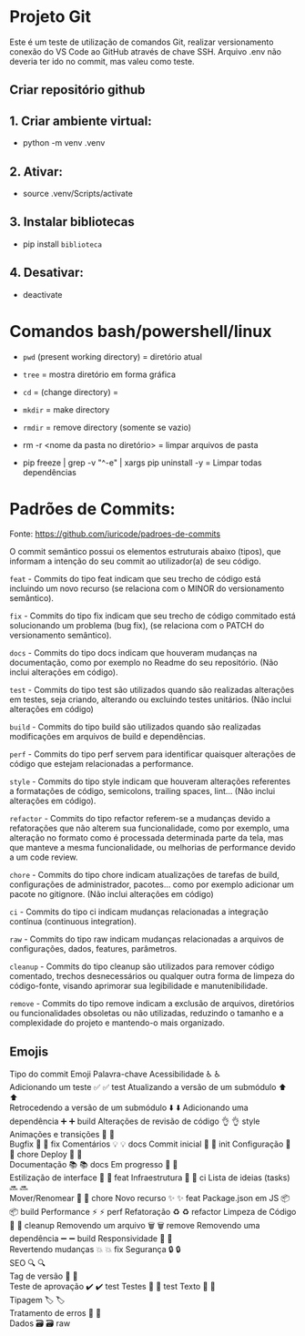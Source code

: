 # Projeto Git
Este é um teste de utilização de comandos Git, realizar versionamento conexão do VS Code ao GitHub através de chave SSH.
Arquivo .env não deveria ter ido no commit, mas valeu como teste.

## Criar repositório github


## 1. Criar ambiente virtual:
- python -m venv .venv

## 2. Ativar:
- source .venv/Scripts/activate

## 3. Instalar bibliotecas
- pip install `biblioteca`

## 4. Desativar:
- deactivate


# Comandos bash/powershell/linux
- `pwd` (present working directory) = diretório atual
- `tree` = mostra diretório em forma gráfica
- `cd` = (change directory) = 

- `mkdir` = make directory
- `rmdir` = remove directory (somente se vazio)

- rm -r <nome da pasta no diretório> = limpar arquivos de pasta

- pip freeze | grep -v "^-e" | xargs pip uninstall -y = Limpar todas dependências

# Padrões de Commits: 
Fonte: https://github.com/iuricode/padroes-de-commits

O commit semântico possui os elementos estruturais abaixo (tipos), que informam a intenção do seu commit ao utilizador(a) de seu código.

`feat` - Commits do tipo feat indicam que seu trecho de código está incluindo um novo recurso (se relaciona com o MINOR do versionamento semântico).

`fix` - Commits do tipo fix indicam que seu trecho de código commitado está solucionando um problema (bug fix), (se relaciona com o PATCH do versionamento semântico).

`docs` - Commits do tipo docs indicam que houveram mudanças na documentação, como por exemplo no Readme do seu repositório. (Não inclui alterações em código).

`test` - Commits do tipo test são utilizados quando são realizadas alterações em testes, seja criando, alterando ou excluindo testes unitários. (Não inclui alterações em código)

`build` - Commits do tipo build são utilizados quando são realizadas modificações em arquivos de build e dependências.

`perf` - Commits do tipo perf servem para identificar quaisquer alterações de código que estejam relacionadas a performance.

`style` - Commits do tipo style indicam que houveram alterações referentes a formatações de código, semicolons, trailing spaces, lint... (Não inclui alterações em código).

`refactor` - Commits do tipo refactor referem-se a mudanças devido a refatorações que não alterem sua funcionalidade, como por exemplo, uma alteração no formato como é processada determinada parte da tela, mas que manteve a mesma funcionalidade, ou melhorias de performance devido a um code review.

`chore` - Commits do tipo chore indicam atualizações de tarefas de build, configurações de administrador, pacotes... como por exemplo adicionar um pacote no gitignore. (Não inclui alterações em código)

`ci` - Commits do tipo ci indicam mudanças relacionadas a integração contínua (continuous integration).

`raw` - Commits do tipo raw indicam mudanças relacionadas a arquivos de configurações, dados, features, parâmetros.

`cleanup` - Commits do tipo cleanup são utilizados para remover código comentado, trechos desnecessários ou qualquer outra forma de limpeza do código-fonte, visando aprimorar sua legibilidade e manutenibilidade.

`remove` - Commits do tipo remove indicam a exclusão de arquivos, diretórios ou funcionalidades obsoletas ou não utilizadas, reduzindo o tamanho e a complexidade do projeto e mantendo-o mais organizado.

## Emojis
Tipo do commit	Emoji	Palavra-chave
Acessibilidade	♿ :wheelchair:	
Adicionando um teste	✅ :white_check_mark:	test
Atualizando a versão de um submódulo	⬆️ :arrow_up:	
Retrocedendo a versão de um submódulo	⬇️ :arrow_down:	
Adicionando uma dependência	➕ :heavy_plus_sign:	build
Alterações de revisão de código	👌 :ok_hand:	style
Animações e transições	💫 :dizzy:	
Bugfix	🐛 :bug:	fix
Comentários	💡 :bulb:	docs
Commit inicial	🎉 :tada:	init
Configuração	🔧 :wrench:	chore
Deploy	🚀 :rocket:	
Documentação	📚 :books:	docs
Em progresso	🚧 :construction:	
Estilização de interface	💄 :lipstick:	feat
Infraestrutura	🧱 :bricks:	ci
Lista de ideias (tasks)	🔜  :soon: 	
Mover/Renomear	🚚 :truck:	chore
Novo recurso	✨ :sparkles:	feat
Package.json em JS	📦 :package:	build
Performance	⚡ :zap:	perf
Refatoração	♻️ :recycle:	refactor
Limpeza de Código	🧹 :broom:	cleanup
Removendo um arquivo	🗑️ :wastebasket:	remove
Removendo uma dependência	➖ :heavy_minus_sign:	build
Responsividade	📱 :iphone:	
Revertendo mudanças	💥 :boom:	fix
Segurança	🔒️ :lock:	
SEO	🔍️ :mag:	
Tag de versão	🔖 :bookmark:	
Teste de aprovação	✔️ :heavy_check_mark:	test
Testes	🧪 :test_tube:	test
Texto	📝 :pencil:	
Tipagem	🏷️ :label:	
Tratamento de erros	🥅 :goal_net:	
Dados	🗃️ :card_file_box:	raw
